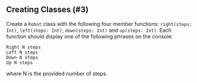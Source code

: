 ## Creating Classes (#3)

Create a `Robot` class with the following four member functions:
`right(steps: Int)`, `left(steps: Int)`, `down(steps: Int)` and
`up(steps: Int)`. Each function should display one of the following phrases
on the console:

```
Right N steps
Left N steps
Down N steps
Up N steps
```

where N is the provided number of steps.